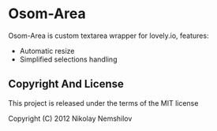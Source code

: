 # Osom-Area

Osom-Area is custom textarea wrapper for lovely.io, features:

 * Automatic resize
 * Simplified selections handling


## Copyright And License

This project is released under the terms of the MIT license

Copyright (C) 2012 Nikolay Nemshilov